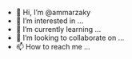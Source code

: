 - 👋 Hi, I’m @ammarzaky
- 👀 I’m interested in ...
- 🌱 I’m currently learning ...
- 💞️ I’m looking to collaborate on ...
- 📫 How to reach me ...

<!---
ammarzaky/ammarzaky is a ✨ special ✨ repository because its `README.md` (this file) appears on your GitHub profile.
You can click the Preview link to take a look at your changes.
--->
